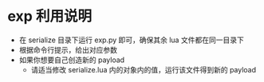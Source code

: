 # exp 利用说明
* 在 serialize 目录下运行 exp.py 即可，确保其余 lua 文件都在同一目录下
* 根据命令行提示，给出对应参数
* 如果你想要自己创造新的 payload
  * 请适当修改 serialize.lua 内的对象内的值，运行该文件得到新的 payload